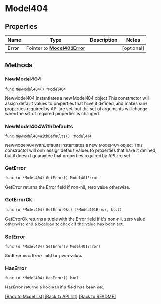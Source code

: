 # Model404

## Properties

Name | Type | Description | Notes
------------ | ------------- | ------------- | -------------
**Error** | Pointer to [**Model401Error**](401Error.md) |  | [optional] 

## Methods

### NewModel404

`func NewModel404() *Model404`

NewModel404 instantiates a new Model404 object
This constructor will assign default values to properties that have it defined,
and makes sure properties required by API are set, but the set of arguments
will change when the set of required properties is changed

### NewModel404WithDefaults

`func NewModel404WithDefaults() *Model404`

NewModel404WithDefaults instantiates a new Model404 object
This constructor will only assign default values to properties that have it defined,
but it doesn't guarantee that properties required by API are set

### GetError

`func (o *Model404) GetError() Model401Error`

GetError returns the Error field if non-nil, zero value otherwise.

### GetErrorOk

`func (o *Model404) GetErrorOk() (*Model401Error, bool)`

GetErrorOk returns a tuple with the Error field if it's non-nil, zero value otherwise
and a boolean to check if the value has been set.

### SetError

`func (o *Model404) SetError(v Model401Error)`

SetError sets Error field to given value.

### HasError

`func (o *Model404) HasError() bool`

HasError returns a boolean if a field has been set.


[[Back to Model list]](../README.md#documentation-for-models) [[Back to API list]](../README.md#documentation-for-api-endpoints) [[Back to README]](../README.md)


